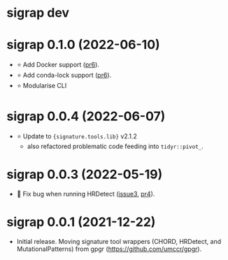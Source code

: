 # sigrap dev

# sigrap 0.1.0 (2022-06-10)

- :star: Add Docker support ([pr6](https://github.com/umccr/sigrap/pull/6)).
- :star: Add conda-lock support ([pr6](https://github.com/umccr/sigrap/pull/6)).
- :star: Modularise CLI

# sigrap 0.0.4 (2022-06-07)

- :star: Update to `{signature.tools.lib}` v2.1.2
  - also refactored problematic code feeding into `tidyr::pivot_`.

# sigrap 0.0.3 (2022-05-19)

- :bug: Fix bug when running HRDetect
  ([issue3](https://github.com/umccr/sigrap/issues/3),
  [pr4](https://github.com/umccr/sigrap/pull/4)).

# sigrap 0.0.1 (2021-12-22)

- Initial release. Moving signature tool wrappers (CHORD, HRDetect,
  and MutationalPatterns) from gpgr (https://github.com/umccr/gpgr).
